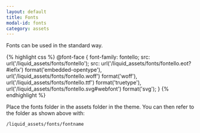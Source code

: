 ```yaml
---
layout: default
title: Fonts
modal-id: fonts
category: assets
---
```


Fonts can be used in the standard way.

{% highlight css %}
@font-face {
  font-family: fontello;
  src: url('/liquid_assets/fonts/fontello');
  src: url('/liquid_assets/fonts/fontello.eot?#iefix') format('embedded-opentype'),
       url('/liquid_assets/fonts/fontello.woff') format('woff'),
       url('/liquid_assets/fonts/fontello.ttf') format('truetype'),
       url('/liquid_assets/fonts/fontello.svg#webfont') format('svg');
}
{% endhighlight %}

Place the fonts folder in the assets folder in the theme. You can then refer to the folder as shown above with:

``/liquid_assets/fonts/fontname``
